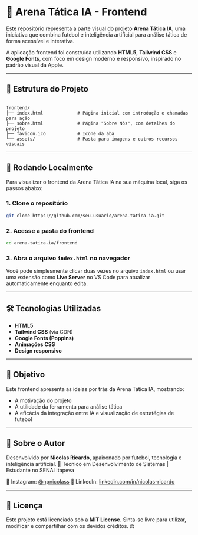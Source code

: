 

# 🎯 Arena Tática IA - Frontend

Este repositório representa a parte visual do projeto **Arena Tática IA**, uma iniciativa que combina futebol e inteligência artificial para análise tática de forma acessível e interativa.

A aplicação frontend foi construída utilizando **HTML5**, **Tailwind CSS** e **Google Fonts**, com foco em design moderno e responsivo, inspirado no padrão visual da Apple.

---

## 📁 Estrutura do Projeto

```

frontend/
├── index.html             # Página inicial com introdução e chamadas para ação
├── sobre.html             # Página "Sobre Nós", com detalhes do projeto
├── favicon.ico            # Ícone da aba
└── assets/                # Pasta para imagens e outros recursos visuais

````

---

## 🚀 Rodando Localmente

Para visualizar o frontend da Arena Tática IA na sua máquina local, siga os passos abaixo:

### 1. Clone o repositório

```bash
git clone https://github.com/seu-usuario/arena-tatica-ia.git
````

### 2. Acesse a pasta do frontend

```bash
cd arena-tatica-ia/frontend
```

### 3. Abra o arquivo `index.html` no navegador

Você pode simplesmente clicar duas vezes no arquivo `index.html` ou usar uma extensão como **Live Server** no VS Code para atualizar automaticamente enquanto edita.

---

## 🛠️ Tecnologias Utilizadas

* **HTML5**
* **Tailwind CSS** (via CDN)
* **Google Fonts (Poppins)**
* **Animações CSS**
* **Design responsivo**

---

## 🧠 Objetivo

Este frontend apresenta as ideias por trás da Arena Tática IA, mostrando:

* A motivação do projeto
* A utilidade da ferramenta para análise tática
* A eficácia da integração entre IA e visualização de estratégias de futebol

---

## 🙋 Sobre o Autor

Desenvolvido por **Nicolas Ricardo**, apaixonado por futebol, tecnologia e inteligência artificial.
💼 Técnico em Desenvolvimento de Sistemas | Estudante no SENAI Itapeva

📱 Instagram: [@npnicolass](https://instagram.com/npnicolass)
💼 LinkedIn: [linkedin.com/in/nicolas-ricardo](https://linkedin.com/in/nicolas-ricardo)

---

## 📄 Licença

Este projeto está licenciado sob a **MIT License**.
Sinta-se livre para utilizar, modificar e compartilhar com os devidos créditos. ⚖️

